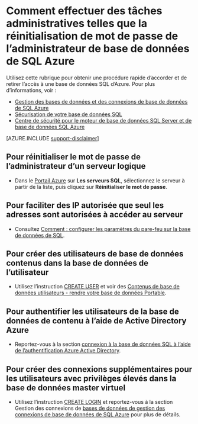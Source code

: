 <properties
    pageTitle="Comment effectuer des tâches d’administration, par exemple Réinitialiser mot de passe admin | Microsoft Azure"
    description="Décrit comment effectuer des tâches administratives dans une base de données de SQL. Par exemple, la réinitialisation de mot de passe administrateur, l’octroi et de retrait de l’accès."
    services="sql-database"
    documentationCenter=""
    authors="v-shysun"
    manager="felixwu"
    editor=""
    keywords="Réinitialiser le mot de passe administrateur"/>

<tags
    ms.service="sql-database"
    ms.workload="data-management"
    ms.tgt_pltfrm="na"
    ms.devlang="na"
    ms.topic="article"
    ms.date="09/13/2016"
    ms.author="v-shysun"/>

# <a name="how-to-perform-common-administrative-tasks-such-as-resetting-admin-password-in-azure-sql-database"></a>Comment effectuer des tâches administratives telles que la réinitialisation de mot de passe de l’administrateur de base de données de SQL Azure
Utilisez cette rubrique pour obtenir une procédure rapide d’accorder et de retirer l’accès à une base de données SQL d’Azure. Pour plus d’informations, voir :

- [Gestion des bases de données et des connexions de base de données de SQL Azure](sql-database-manage-logins.md)
- [Sécurisation de votre base de données SQL](sql-database-security.md)
- [Centre de sécurité pour le moteur de base de données SQL Server et de base de données SQL Azure](https://msdn.microsoft.com/library/bb510589)


[AZURE.INCLUDE [support-disclaimer](../../includes/support-disclaimer.md)]

## <a name="to-reset-admin-password-for-a-logical-server"></a>Pour réinitialiser le mot de passe de l’administrateur d’un serveur logique

- Dans le [Portail Azure](https://portal.azure.com) sur **Les serveurs SQL**, sélectionnez le serveur à partir de la liste, puis cliquez sur **Réinitialiser le mot de passe**.

## <a name="to-help-make-sure-only-authorized-ip-addresses-are-allowed-to-access-the-server"></a>Pour faciliter des IP autorisée que seul les adresses sont autorisées à accéder au serveur
- Consultez [Comment : configurer les paramètres du pare-feu sur la base de données de SQL](sql-database-configure-firewall-settings.md).

## <a name="to-create-contained-database-users-in-the-user-database"></a>Pour créer des utilisateurs de base de données contenus dans la base de données de l’utilisateur
- Utilisez l’instruction [CREATE USER](https://msdn.microsoft.com/library/ms173463.aspx) et voir des [Contenus de base de données utilisateurs - rendre votre base de données Portable](https://msdn.microsoft.com/library/ff929188.aspx).

## <a name="to-authenticate-contained-database-users-by-using-your-azure-active-directory"></a>Pour authentifier les utilisateurs de la base de données de contenu à l’aide de Active Directory Azure
- Reportez-vous à la section [connexion à la base de données SQL à l’aide de l’authentification Azure Active Directory](sql-database-aad-authentication.md).

## <a name="to-create-additional-logins-for-high-privileged-users-in-the-virtual-master-database"></a>Pour créer des connexions supplémentaires pour les utilisateurs avec privilèges élevés dans la base de données master virtuel
- Utilisez l’instruction [CREATE LOGIN](https://msdn.microsoft.com/library/ms189751.aspx) et reportez-vous à la section Gestion des connexions de [bases de données de gestion des connexions de base de données de SQL Azure](sql-database-manage-logins.md) pour plus de détails.
